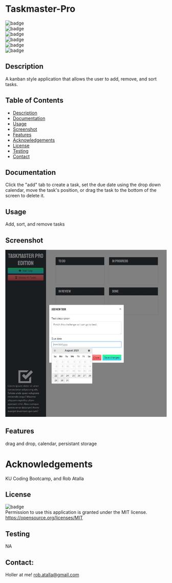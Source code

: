 # Taskmaster-Pro

  ![badge](https://img.shields.io/github/languages/top/ratalla816/taskmaster-pro)
  <br> 
  ![badge](https://img.shields.io/github/languages/count/ratalla816/taskmaster-pro)
  <br>
  ![badge](https://img.shields.io/github/issues/ratalla816/taskmaster-pro)
  <br>
  ![badge](https://img.shields.io/github/issues-closed/ratalla816/taskmaster-pro)
  <br>
  ![badge](https://img.shields.io/github/last-commit/ratalla816/taskmaster-pro)
  <br>
  ![badge](https://img.shields.io/badge/license-MIT-important)
  
  ## Description
  
   A kanban style application that allows the user to add, remove, and sort tasks. 
 
  ## Table of Contents
  - [Description](#description)
  - [Documentation](#documentation)
  - [Usage](#usage)
  - [Screenshot](#screenshot)
  - [Features](#features)
  - [Acknowledgements](#acknowledgements)
  - [License](#license)
  - [Testing](#testing)
  - [Contact](#contact)

  ## Documentation
  Click the "add" tab to create a task, set the due date using the drop down calendar, move the task's position, or drag the task to the bottom of the screen to delete it. 
 
  ## Usage
  Add, sort, and remove tasks

  ## Screenshot
  ![Screenshot](./images/screenshot.jpg)

  ## Features
  drag and drop, calendar, persistant storage
  
  # Acknowledgements
  KU Coding Bootcamp, and Rob Atalla
    
  ## License
  ![badge](https://img.shields.io/badge/license-MIT-important)
  <br>
  Permission to use this application is granted under the MIT license. <https://opensource.org/licenses/MIT>


  ## Testing
  NA

  ## Contact:
  Holler at me! <a href="mailto:rob.atalla@gmail.com">rob.atalla@gmail.com</a>